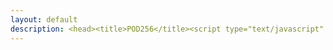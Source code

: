 ```yaml
---
layout: default
description: <head><title>POD256</title><script type="text/javascript" async src="https://cdn.podhome.fm/player.min.js"></script></head><center><p align="center"><img src="img/ep52.png" width="500" align="center"></p><h1 align="center">POD256</h1><p align="center">A weekly podcast focused on Bitcoin mining, energy, and freedom tech.</p><p align="center">Hosted by <a href="https://x.com/bitkite" target="_blank" rel="noopener noreferrer"><font color="orange">Rod</font></a>, <a href="https://x.com/BikesandBitcoin" target="_blank" rel="noopener noreferrer"><font color="orange">Rob</font></a>, <a href="https://x.com/skot9000" target="_blank" rel="noopener noreferrer"><font color="orange">Skot</font></a>, & <a href="https://x.com/econoalchemist" target="_blank" rel="noopener noreferrer"><font color="orange">eco</font></a>.</p><br> <h1 align="center">MEDIA</h1><div data-m="false" data-s="c0be02f5-0e88-59a3-84cb-b76041a83264" data-nr="0" data-type="podhome_player" /><p align="center">You can find all the POD256 episodes <a href="https://www.pod256.org/" target="_blank" rel="noopener noreferrer"><font color="orange">here</font></a>.</p><br><h1 align="center">SUPPORT</h1><p align="center">Want to support this awesome podcast? Make a tax deductible donation in bitcoin or fiat <a href="https://pay.zaprite.com/pl_ZRWeSGjRWG" target="_blank" rel="noopener noreferrer"><font color="orange">here</font></a>!</p><p align="center">You can also support POD256 directly and privately with our <a href="https://paynym.rs/+appetizingadministration90" target="_blank" rel="noopener noreferrer"><font color="orange">PayNym</font></a> or support the show with your <a href="https://256foundation.org/mining_links.html" target="_blank" rel="noopener noreferrer"><font color="orange">hashrate</font></a>.</p></center>
---
```

